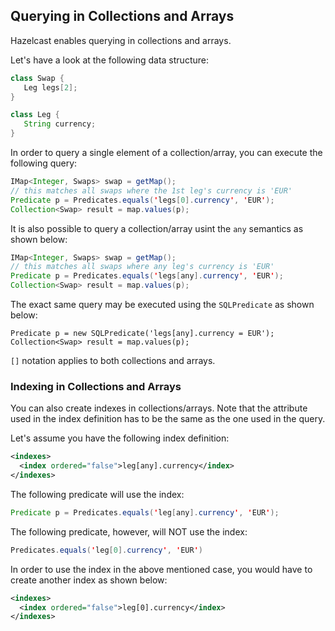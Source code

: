 
## Querying in Collections and Arrays

Hazelcast enables querying in collections and arrays.

Let's have a look at the following data structure:

```java
class Swap {
   Leg legs[2];
}

class Leg {
   String currency;
}
```

In order to query a single element of a collection/array, you can execute the following query:

```java
IMap<Integer, Swaps> swap = getMap();
// this matches all swaps where the 1st leg's currency is 'EUR'
Predicate p = Predicates.equals('legs[0].currency', 'EUR');
Collection<Swap> result = map.values(p);
```

It is also possible to query a collection/array usint the `any` semantics as shown below:

```java
IMap<Integer, Swaps> swap = getMap();
// this matches all swaps where any leg's currency is 'EUR'
Predicate p = Predicates.equals('legs[any].currency', 'EUR');
Collection<Swap> result = map.values(p);
```

The exact same query may be executed using the `SQLPredicate` as shown below:

```
Predicate p = new SQLPredicate('legs[any].currency = EUR');
Collection<Swap> result = map.values(p);
```

`[]` notation applies to both collections and arrays.

### Indexing in Collections and Arrays

You can also create indexes in collections/arrays.
Note that the attribute used in the index definition has to be the same as the one used in the query.

Let's assume you have the following index definition:

```xml
<indexes>
  <index ordered="false">leg[any].currency</index>
</indexes>
```

The following predicate will use the index:

```java
Predicate p = Predicates.equals('leg[any].currency', 'EUR');
```


The following predicate, however, will NOT use the index:

```java
Predicates.equals('leg[0].currency', 'EUR')
```

In order to use the index in the above mentioned case, you would have to create another index as shown below:

```xml
<indexes>
  <index ordered="false">leg[0].currency</index>
</indexes>
```